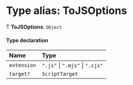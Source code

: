 # Type alias: ToJSOptions

Ƭ **ToJSOptions**: `Object`

#### Type declaration

| Name        | Type                            |
| :---------- | :------------------------------ |
| `extension` | `".js"` \| `".mjs"` \| `".cjs"` |
| `target?`   | `ScriptTarget`                  |
